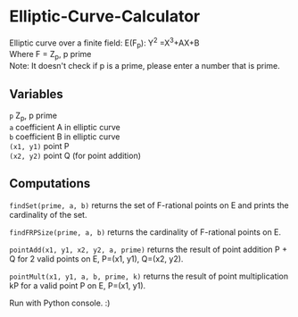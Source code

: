 # Elliptic-Curve-Calculator
Elliptic curve over a finite field: E(F<sub>p</sub>): Y<sup>2</sup> =X<sup>3</sup>+AX+B \
Where F = Z<sub>p</sub>, p prime\
Note: It doesn't check if p is a prime, please enter a number that is prime.

## Variables
```p``` Z<sub>p</sub>, p prime \
```a``` coefficient A in elliptic curve \
```b``` coefficient B in elliptic curve \
```(x1, y1)``` point P \
```(x2, y2)``` point Q (for point addition) 


## Computations

```findSet(prime, a, b)``` returns the set of F-rational points on E and prints the cardinality of the set. 

```findFRPSize(prime, a, b)``` returns the cardinality of F-rational points on E.

```pointAdd(x1, y1, x2, y2, a, prime)``` returns the result of point addition P + Q for 2 valid points on E, P=(x1, y1), Q=(x2, y2).

```pointMult(x1, y1, a, b, prime, k)``` returns the result of point multiplication kP for a valid point P on E, P=(x1, y1).

Run with Python console. :)
